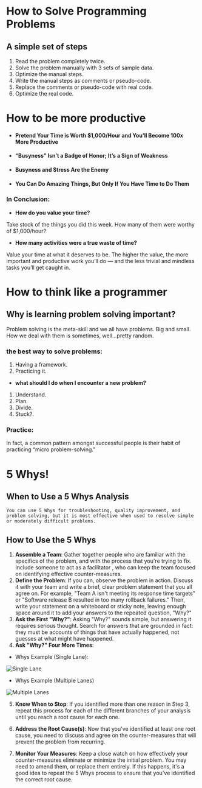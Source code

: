 # How to Solve Programming Problems
## A simple set of steps

1. Read the problem completely twice.
1. Solve the problem manually with 3 sets of sample data.
1. Optimize the manual steps.
1. Write the manual steps as comments or pseudo-code.
3. Replace the comments or pseudo-code with real code.
6. Optimize the real code.

# How to be more productive 

* #### Pretend Your Time is Worth $1,000/Hour and You’ll Become 100x More Productive

* #### “Busyness” Isn’t a Badge of Honor; It’s a Sign of Weakness

* #### Busyness and Stress Are the Enemy
* #### You Can Do Amazing Things, But Only If You Have Time to Do Them

### **In Conclusion:**

* **How do you value your time?**

Take stock of the things you did this week. How many of them were worthy of $1,000/hour?
* **How many activities were a true waste of time?** 

Value your time at what it deserves to be. The higher the value, the more important and productive work you’ll do — and the less trivial and mindless tasks you’ll get caught in.

# How to think like a programmer
## **Why is learning  problem solving important?**

Problem solving is the meta-skill and we all have problems. Big and small. How we deal with them is sometimes, well…pretty random.

### the best way to solve problems:
1. Having a framework.
2. Practicing it.

* **what should I do when I encounter a new problem?**
1. Understand.
2. Plan.
1. Divide.
1. Stuck?.

### Practice:

In fact, a common pattern amongst successful people is their habit of practicing “micro problem-solving.” 

# 5 Whys!

## When to Use a 5 Whys Analysis

`You can use 5 Whys for troubleshooting, quality improvement, and problem solving, but it is most effective when used to resolve simple or moderately difficult problems.`

## How to Use the 5 Whys
1. **Assemble a Team**: Gather together people who are familiar with the specifics of the problem, and with the process that you're trying to fix. Include someone to act as a facilitator , who can keep the team focused on identifying effective counter-measures.
2. **Define the Problem**: If you can, observe the problem in action. Discuss it with your team and write a brief, clear problem statement that you all agree on. For example, "Team A isn't meeting its response time targets" or "Software release B resulted in too many rollback failures."
Then, write your statement on a whiteboard or sticky note, leaving enough space around it to add your answers to the repeated question, "Why?"
3. **Ask the First "Why?"**: Asking "Why?" sounds simple, but answering it requires serious thought. Search for answers that are grounded in fact: they must be accounts of things that have actually happened, not guesses at what might have happened.
4. **Ask "Why?" Four More Times**:

* Whys Example (Single Lane): 

![Single Lane](https://www.mindtools.com/media/Diagrams/5_Whys_Figure_1_Single_Lane.jpg)

*  Whys Example (Multiple Lanes)

![Multiple Lanes](https://www.mindtools.com/media/Diagrams/5_Whys_Figure_2_multiple_lanes.jpg)

5. **Know When to Stop**: If you identified more than one reason in Step 3, repeat this process for each of the different branches of your analysis until you reach a root cause for each one.

1. **Address the Root Cause(s)**: Now that you've identified at least one root cause, you need to discuss and agree on the counter-measures that will prevent the problem from recurring.
1. **Monitor Your Measures**: Keep a close watch on how effectively your counter-measures eliminate or minimize the initial problem. You may need to amend them, or replace them entirely. If this happens, it's a good idea to repeat the 5 Whys process to ensure that you've identified the correct root cause.